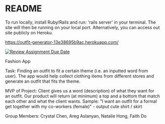 # README

To run locally, install Ruby/Rails and run: 'rails server' in your terminal. The site will then be running on your local port. Alternatively, you can access out site publicly on Heroku.

https://outfit-generator-13e38695b9ac.herokuapp.com/


[![Review Assignment Due Date](https://classroom.github.com/assets/deadline-readme-button-22041afd0340ce965d47ae6ef1cefeee28c7c493a6346c4f15d667ab976d596c.svg)](https://classroom.github.com/a/DBaAVOQl)

Fashion App

Task: Finding an outfit to fit a certain theme (i.e. an inputted word from user). The app would help collect clothing items from different stores and generate an outfit that fits the theme. 

MVP of Project: Client gives us a word (description) of what they want for an outfit. Our product will return (at minimum) a top and a bottom that match each other and what the client wants.
Sample: "I want an outfit for a formal get together with my co-workers (female)" - output cute shirt / skirt

Group Members: Crystal Chen, Areg Aslanyan, Natalie Hong, Faith Do
